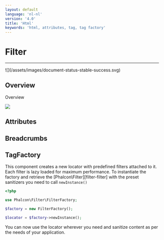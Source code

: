 ```yaml
---
layout: default
language: 'nl-nl'
version: '4.0'
title: 'Html'
keywords: 'html, attributes, tag, tag factory'
---
```


# Filter
<hr />
![](/assets/images/document-status-stable-success.svg)

## Overview
Overview

![](/assets/images/content/filter-sql.png)


## Attributes
## Breadcrumbs
## TagFactory
This component creates a new locator with predefined filters attached to it. Each filter is lazy loaded for maximum performance. To instantiate the factory and retrieve the \[Phalcon\Filter\]\[filter-filter\] with the preset sanitizers you need to call `newInstance()`

```php
<?php

use Phalcon\Filter\FilterFactory;

$factory = new FilterFactory();

$locator = $factory->newInstance();
```

You can now use the locator wherever you need and sanitize content as per the needs of your application. 

